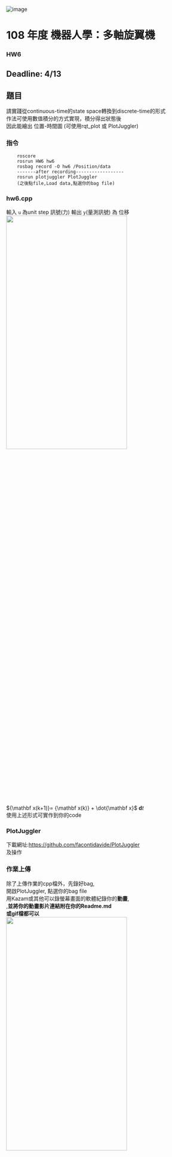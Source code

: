 ![image](https://github.com/Robotics-Aerial-Robots/Homework7/blob/master/Figures/LOGO%20%E4%B8%AD%E8%8B%B1%E6%96%87%E6%A9%AB.png)
# 108 年度 機器人學：多軸旋翼機 

### HW6
Deadline: 4/13
---
## 題目
請實踐從continuous-time的state space轉換到discrete-time的形式 \
作法可使用數值積分的方式實現，積分得出狀態後  \
因此能繪出 位置-時間圖 (可使用rqt_plot 或 PlotJuggler)
### 指令
```
	roscore
	rosrun HW6 hw6
	rosbag record -O hw6 /Position/data
	-------after recording------------------
	rosrun plotjuggler PlotJuggler
	(之後點file,Load data,點選你的bag file)
```
### hw6.cpp

輸入 ``u`` 為unit step 訊號(力)
輸出 ``y``(量測訊號) 為 位移
<img src="https://github.com/Robotics-Aerial-Robots/Homework6/blob/master/Figures/%E8%AA%AA%E6%98%8E.PNG" width="80%" height="40%">

${\mathbf x(k+1)}= {\mathbf x(k)} + \dot{\mathbf x}$ ${\mathbf dt}$ \
使用上述形式可實作到你的code
### PlotJuggler
下載網址:https://github.com/facontidavide/PlotJuggler \
及操作

### 作業上傳
除了上傳作業的cpp檔外，先錄好bag, \
開啟PlotJuggler, 點選你的bag file \
用Kazam或其他可以錄螢幕畫面的軟體紀錄你的**動畫**, \
,**並將你的動畫影片連結附在你的Readme.md** \
**或gif檔都可以** \
<img src="https://github.com/Robotics-Aerial-Robots/Homework6/blob/master/Figures/plot.PNG" width="80%" height="40%">


